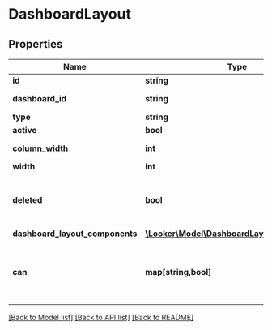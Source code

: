 # DashboardLayout

## Properties
Name | Type | Description | Notes
------------ | ------------- | ------------- | -------------
**id** | **string** | Unique Id | [optional] 
**dashboard_id** | **string** | Id of Dashboard | [optional] 
**type** | **string** | Type | [optional] 
**active** | **bool** | Is Active | [optional] 
**column_width** | **int** | Column Width | [optional] 
**width** | **int** | Width | [optional] 
**deleted** | **bool** | Whether or not the dashboard layout is deleted. | [optional] 
**dashboard_layout_components** | [**\Looker\Model\DashboardLayoutComponent[]**](DashboardLayoutComponent.md) | Components | [optional] 
**can** | **map[string,bool]** | Operations the current user is able to perform on this object | [optional] 

[[Back to Model list]](../README.md#documentation-for-models) [[Back to API list]](../README.md#documentation-for-api-endpoints) [[Back to README]](../README.md)


